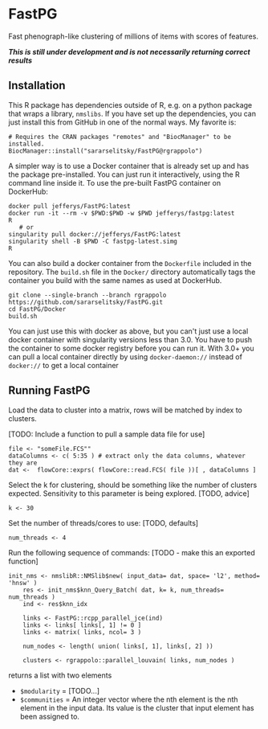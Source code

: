 
# FastPG

Fast phenograph-like clustering of millions of items with scores of features.

***This is still under development and is not necessarily returning correct results***

## Installation

This R package has dependencies outside of R, e.g. on a python package that wraps a library, `nmslibs`. If you have set up the dependencies, you can just install this from
GitHub in one of the normal ways. My favorite is:

```
# Requires the CRAN packages "remotes" and "BiocManager" to be installed.
BiocManager::install("sararselitsky/FastPG@rgrappolo")
```

A simpler way is to use a Docker container that is already set up and has the package pre-installed. You can just run it interactively, using the R command line inside it. To use the pre-built FastPG container on DockerHub:

```
docker pull jefferys/FastPG:latest
docker run -it --rm -v $PWD:$PWD -w $PWD jefferys/fastpg:latest
R
   # or
singularity pull docker://jefferys/FastPG:latest
singularity shell -B $PWD -C fastpg-latest.simg
R
```

You can also build a docker container from the `Dockerfile` included in the repository. The `build.sh` file in the `Docker/` directory automatically tags the container you build with the same names as used at DockerHub.

```
git clone --single-branch --branch rgrappolo https://github.com/sararselitsky/FastPG.git
cd FastPG/Docker
build.sh
```

You can just use this with docker as above, but you can't just use a local docker container with singularity versions less than 3.0. You have to push the container to some docker registry before you can run it. With 3.0+ you can pull a local container directly by using `docker-daemon://` instead of `docker://` to get a local container


## Running FastPG

Load the data to cluster into a matrix, rows will be matched by index to clusters.

[TODO: Include a function to pull a sample data file for use]

```
file <- "someFile.FCS""
dataColumns <- c( 5:35 ) # extract only the data columns, whatever they are
dat <-  flowCore::exprs( flowCore::read.FCS( file ))[ , dataColumns ]
```

Select the k for clustering, should be something like the number of clusters expected.
Sensitivity to this parameter is being explored. [TODO, advice]

```
k <- 30
```

Set the number of threads/cores to use: [TODO, defaults]

```
num_threads <- 4
```

Run the following sequence of commands: [TODO - make this an exported function]

```
init_nms <- nmslibR::NMSlib$new( input_data= dat, space= 'l2', method= 'hnsw' )
	res <- init_nms$knn_Query_Batch( dat, k= k, num_threads= num_threads )
	ind <- res$knn_idx

	links <- FastPG::rcpp_parallel_jce(ind)
	links <- links[ links[, 1] != 0 ]
	links <- matrix( links, ncol= 3 )

	num_nodes <- length( union( links[, 1], links[, 2] ))

	clusters <- rgrappolo::parallel_louvain( links, num_nodes )
```

returns a list with two elements

* `$modularity` = [TODO...]
* `$communities` = An integer vector where the nth element is the nth element in the input data. Its value is the cluster that input element has been assigned to.

